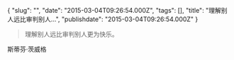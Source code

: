 {
    "slug": "",
    "date": "2015-03-04T09:26:54.000Z",
    "tags": [],
    "title": "理解别人远比审判别人...",
    "publishdate": "2015-03-04T09:26:54.000Z"
}


> 理解别人远比审判别人更为快乐。

斯蒂芬·茨威格


